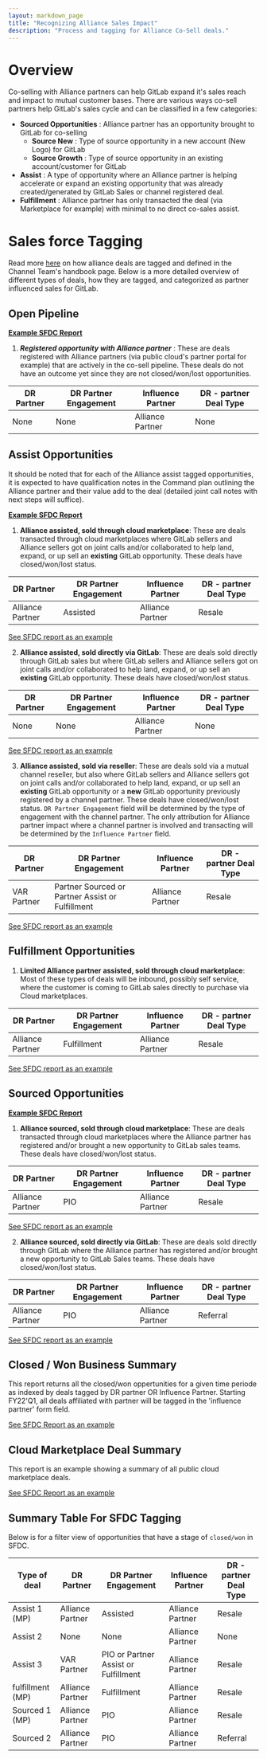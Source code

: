 ```yaml
---
layout: markdown_page
title: "Recognizing Alliance Sales Impact"
description: "Process and tagging for Alliance Co-Sell deals."
---
```



# Overview 

Co-selling with Alliance partners can help GitLab expand it's sales reach and impact to mutual customer bases. There are various ways co-sell partners help GitLab's sales cycle and can be classified in a few categories: 

* **Sourced Opportunities** : Alliance partner has an opportunity brought to GitLab for co-selling
  * **Source New** : Type of source opportunity in a new account (New Logo) for GitLab
  * **Source Growth** : Type of source opportunity in an existing account/customer for GitLab
* **Assist** : A type of opportunity where an Alliance partner is helping accelerate or expand an existing opportunity that was already created/generated by GitLab Sales or channel registered deal. 
* **Fulfillment** : Alliance partner has only transacted the deal (via Marketplace for example) with minimal to no direct co-sales assist. 

# Sales force Tagging 

Read more [here](https://about.gitlab.com/handbook/sales/field-operations/channel-operations/#alliances-and-oems) on how alliance deals are tagged and defined in the Channel Team's handbook page. Below is a more detailed overview of different types of deals, how they are tagged, and categorized as partner influenced sales for GitLab.


## Open Pipeline 

**[Example SFDC Report](https://gitlab.my.salesforce.com/00O4M000004afLJ)**

1. ***Registered opportunity with Alliance partner*** : These are deals registered with Alliance partners (via public cloud's partner portal for example) that are actively in the co-sell pipeline. These deals do not have an outcome yet since they are not closed/won/lost opportunities. 

DR Partner | DR Partner Engagement | Influence Partner | DR - partner Deal Type
--- | --- | --- | --- 
None | None | Alliance Partner | None

## Assist Opportunities 

It should be noted that for each of the Alliance assist tagged opportunities, it is expected to have qualification notes in the Command plan outlining the Alliance partner and their value add to the deal (detailed joint call notes with next steps will suffice). 

**[Example SFDC Report](https://gitlab.my.salesforce.com/00O4M000004afL9)**

1. **Alliance assisted, sold through cloud marketplace**: These are deals transacted through cloud marketplaces where GitLab sellers and Alliance sellers got on joint calls and/or collaborated to help land, expand, or up sell an **existing** GitLab opportunity. These deals have closed/won/lost status. 

DR Partner | DR Partner Engagement | Influence Partner | DR - partner Deal Type
--- | --- | --- | --- 
Alliance Partner | Assisted | Alliance Partner | Resale

[See SFDC report as an example](https://gitlab.my.salesforce.com/00O4M000004afKB)

2. **Alliance assisted, sold directly via GitLab**: These are deals sold directly through GitLab sales but where GitLab sellers and Alliance sellers got on joint calls and/or collaborated to help land, expand, or up sell an **existing** GitLab opportunity. These deals have closed/won/lost status.

DR Partner | DR Partner Engagement | Influence Partner | DR - partner Deal Type
--- | --- | --- | --- 
None | None | Alliance Partner | None

[See SFDC report as an example](https://gitlab.my.salesforce.com/00O4M000004afKG)

3. **Alliance assisted, sold via reseller**: These are deals sold via a mutual channel reseller, but also where GitLab sellers and Alliance sellers got on joint calls and/or collaborated to help land, expand, or up sell an **existing** GitLab opportunity or a **new** GitLab opportunity previously registered by a channel partner. These deals have closed/won/lost status. `DR Partner Engagement` field will be determined by the type of engagement with the channel partner. The only attribution for Alliance partner impact where a channel partner is involved and transacting will be determined by the `Influence Partner` field. 

DR Partner | DR Partner Engagement | Influence Partner | DR - partner Deal Type
--- | --- | --- | --- 
VAR Partner | Partner Sourced or Partner Assist or Fulfillment | Alliance Partner | Resale

[See SFDC report as an example](https://gitlab.my.salesforce.com/00O4M000004afKL)


## Fulfillment Opportunities 

1. **Limited Alliance partner assisted, sold through cloud marketplace**: Most of these types of deals will be inbound, possibly self service, where the customer is coming to GitLab sales directly to purchase via Cloud marketplaces. 

DR Partner | DR Partner Engagement | Influence Partner | DR - partner Deal Type
--- | --- | --- | --- 
Alliance Partner | Fulfillment | Alliance Partner | Resale

[See SFDC report as an example](https://gitlab.my.salesforce.com/00O4M000004afKQ)

## Sourced Opportunities 

**[Example SFDC Report](https://gitlab.my.salesforce.com/00O4M000004afLE)**

1. **Alliance sourced, sold through cloud marketplace**: These are deals transacted through cloud marketplaces where the Alliance partner has registered and/or brought a new opportunity to GitLab sales teams. These deals have closed/won/lost status.

DR Partner | DR Partner Engagement | Influence Partner | DR - partner Deal Type
--- | --- | --- | --- 
Alliance Partner | PIO | Alliance Partner | Resale

[See SFDC report as an example](https://gitlab.my.salesforce.com/00O4M000004afKV)

2. **Alliance sourced, sold directly via GitLab**: These are deals sold directly through GitLab where the Alliance partner has registered and/or brought a new opportunity to GitLab Sales teams. These deals have closed/won/lost status.

DR Partner | DR Partner Engagement | Influence Partner | DR - partner Deal Type
--- | --- | --- | --- 
Alliance Partner | PIO | Alliance Partner | Referral

[See SFDC report as an example](https://gitlab.my.salesforce.com/00O4M000004afKa)

## Closed / Won Business Summary 

This report returns all the closed/won oppertunities for a given time periode as indexed by deals tagged by DR partner OR Influence Partner. Starting FY22'Q1, all deals affiliated with partner will be tagged in the 'influence partner' form field. 

[See SFDC Report as an example](https://gitlab.my.salesforce.com/00O4M000004afD0)

## Cloud Marketplace Deal Summary

This report is an example showing a summary of all public cloud marketplace deals.

[See SFDC Report as an example](https://gitlab.my.salesforce.com/00O4M000004afL4)

## Summary Table For SFDC Tagging

Below is for a filter view of opportunities that have a stage of `closed/won` in SFDC. 

Type of deal | DR Partner | DR Partner Engagement | Influence Partner | DR - partner Deal Type
--- | --- | --- | --- | --- 
Assist 1 (MP) | Alliance Partner | Assisted | Alliance Partner | Resale
Assist 2 | None | None | Alliance Partner | None
Assist 3 | VAR Partner | PIO or Partner Assist or Fulfillment | Alliance Partner | Resale
fulfillment (MP) | Alliance Partner | Fulfillment | Alliance Partner | Resale
Sourced 1 (MP) | Alliance Partner | PIO | Alliance Partner | Resale
Sourced 2 | Alliance Partner | PIO | Alliance Partner | Referral
